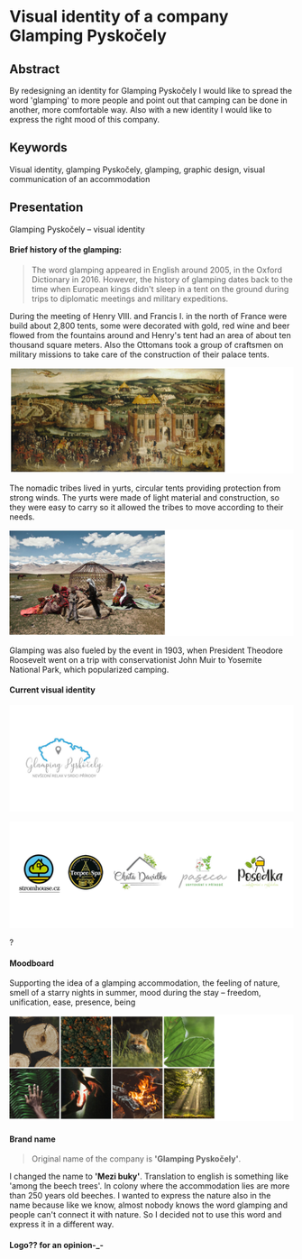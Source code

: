 # Visual identity of a company Glamping Pyskočely

## Abstract
By redesigning an identity for Glamping Pyskočely I would like to spread the word 'glamping' to more people and point out that camping can be done in another, more comfortable way. Also with a new identity I would like to express the right mood of this company.

## Keywords
Visual identity, glamping Pyskočely, glamping, graphic design, visual communication of an accommodation

## Presentation
Glamping Pyskočely – visual identity
#### Brief history of the glamping:
> The word glamping appeared in English around 2005, in the Oxford Dictionary in 2016. However, the history of glamping dates back to the time when European kings didn't sleep in a tent on the ground during trips to diplomatic meetings and military expeditions. 

During the meeting of Henry VIII. and Francis I. in the north of France were build about 2,800 tents, some were decorated with gold, red wine and beer flowed from the fountains around and Henry's tent had an area of about ten thousand square meters. Also the Ottomans took a group of craftsmen on military missions to take care of the construction of their palace tents.

![history.](img/history1.jpg)

The nomadic tribes lived in yurts, circular tents providing protection from strong winds. The yurts were made of light material and construction, so they were easy to carry so it allowed the tribes to move according to their needs.

![Yurt.](img/yurt2.jpg)

Glamping was also fueled by the event in 1903, when President Theodore Roosevelt went on a trip with conservationist John Muir to Yosemite National Park, which popularized camping. 

#### Current visual identity
![Logo of Glamping Pyskočely.](img/logo1.jpg)

![Logos of accommodations Glamping Pyskočely.](img/loga.jpg)

?
#### Moodboard
Supporting the idea of a glamping accommodation, the feeling of nature, smell of a starry nights in summer, mood during the stay – freedom, unification, ease, presence, being

![Moodboard.](img/moodboard1.jpg)
#### Brand name
> Original name of the company is **'Glamping Pyskočely'**. 

I changed the name to **'Mezi buky'**. Translation to english is something like 'among the beech trees'.
In colony where the accommodation lies are more than 250 years old beeches. I wanted to express the nature also in the name because like we know, almost nobody knows the word glamping and people can't connect it with nature. So I decided not to use this word and express it in a different way.

#### Logo?? for an opinion-_-
